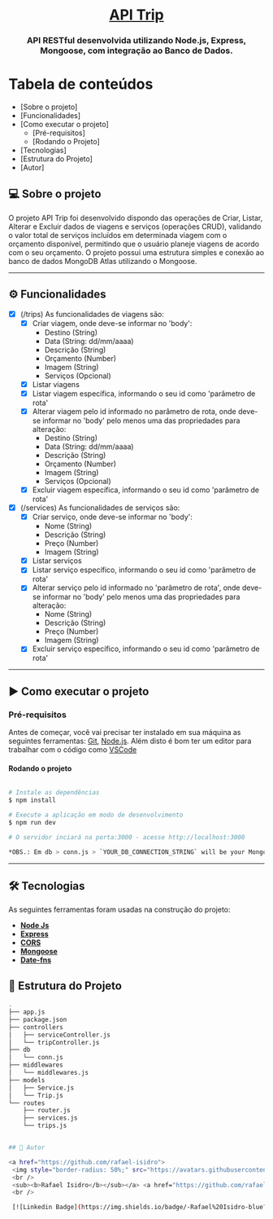 
<h1 align="center">
    <a href="#" alt="API Trip"> API Trip </a>
</h1>

<h3 align="center">
    API RESTful desenvolvida utilizando Node.js, Express, Mongoose, com integração ao Banco de Dados.
</h3>


Tabela de conteúdos
=================
<!--ts-->
   * [Sobre o projeto]
   * [Funcionalidades]
   * [Como executar o projeto]
     * [Pré-requisitos]
     * [Rodando o Projeto]
   * [Tecnologias]
   * [Estrutura do Projeto]
   * [Autor]
<!--te-->


## 💻 Sobre o projeto

O projeto API Trip foi desenvolvido dispondo das operações de Criar, Listar, Alterar e Excluir dados de viagens e serviços (operações CRUD), validando o valor total de serviços incluídos em determinada viagem com o orçamento disponível, permitindo que o usuário planeje viagens de acordo com o seu orçamento. O projeto possui uma estrutura simples e conexão ao banco de dados MongoDB Atlas utilizando o Mongoose.

---

## ⚙️ Funcionalidades

- [x] (/trips) As funcionalidades de viagens são:
    - [x] Criar viagem, onde deve-se informar no 'body':
        - Destino (String)
        - Data (String: dd/mm/aaaa)
        - Descrição (String)
        - Orçamento (Number)
        - Imagem (String)
        - Serviços (Opcional)
    - [x] Listar viagens
    - [x] Listar viagem específica, informando o seu id como 'parâmetro de rota'
    - [x] Alterar viagem pelo id informado no parâmetro de rota, onde deve-se informar no 'body' pelo menos uma das propriedades para alteração:
        - Destino (String)
        - Data (String: dd/mm/aaaa)
        - Descrição (String)
        - Orçamento (Number)
        - Imagem (String)
        - Serviços (Opcional)
    - [x] Excluir viagem específica, informando o seu id como 'parâmetro de rota'

- [x] (/services) As funcionalidades de serviços são:
    - [x] Criar serviço, onde deve-se informar no 'body':
        - Nome (String)
        - Descrição (String)
        - Preço (Number)
        - Imagem (String)
    - [x] Listar serviços
    - [x] Listar serviço específico, informando o seu id como 'parâmetro de rota'
    - [x] Alterar serviço pelo id informado no 'parâmetro de rota', onde deve-se informar no 'body' pelo menos uma das propriedades para alteração:
        - Nome (String)
        - Descrição (String)
        - Preço (Number)
        - Imagem (String)
    - [x] Excluir serviço específico, informando o seu id como 'parâmetro de rota'

---

## ▶️ Como executar o projeto

### Pré-requisitos

Antes de começar, você vai precisar ter instalado em sua máquina as seguintes ferramentas:
[Git](https://git-scm.com), [Node.js](https://nodejs.org/en/). 
Além disto é bom ter um editor para trabalhar com o código como [VSCode](https://code.visualstudio.com/)

#### Rodando o projeto

```bash

# Instale as dependências
$ npm install

# Execute a aplicação em modo de desenvolvimento
$ npm run dev

# O servidor inciará na porta:3000 - acesse http://localhost:3000 

*OBS.: Em db > conn.js > `YOUR_DB_CONNECTION_STRING` will be your MongoDB connection string.

```
---

## 🛠 Tecnologias

As seguintes ferramentas foram usadas na construção do projeto:

-   **[Node Js](https://nodejs.org/en)**
-   **[Express](https://expressjs.com/)**
-   **[CORS](https://expressjs.com/en/resources/middleware/cors.html)**
-   **[Mongoose](https://mongoosejs.com/docs/guide.html)**
-   **[Date-fns](https://date-fns.org/docs/Getting-Started)**

## 🧱 Estrutura do Projeto

```sh
.
├── app.js
├── package.json
├── controllers
│   ├── serviceController.js
│   └── tripController.js
├── db
│   └── conn.js
├── middlewares
│   └── middlewares.js
├── models
│   ├── Service.js
│   └── Trip.js
└── routes
    ├── router.js
    ├── services.js
    └── trips.js


## 🦸 Autor

<a href="https://github.com/rafael-isidro">
 <img style="border-radius: 50%;" src="https://avatars.githubusercontent.com/u/118776145?v=4" width="100px;" alt="Foto de perfil - Rafael Isidro"/>
 <br />
 <sub><b>Rafael Isidro</b></sub></a> <a href="https://github.com/rafael-isidro" title="Github">🚀</a>
 <br />

 [![Linkedin Badge](https://img.shields.io/badge/-Rafael%20Isidro-blue?style=flat-square&logo=Linkedin&logoColor=white&link=https://www.linkedin.com/in/rafael-isidro/)](https://www.linkedin.com/in/rafael-isidro/) 
